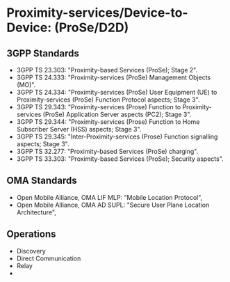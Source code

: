 # Proximity-services/Device-to-Device: (ProSe/D2D) 
## 3GPP Standards
- 3GPP TS 23.303: "Proximity-based Services (ProSe); Stage 2". 
- 3GPP TS 24.333: "Proximity-services (ProSe) Management Objects (MO)".
- 3GPP TS 24.334: "Proximity-services (ProSe) User Equipment (UE) to Proximity-services (ProSe) Function Protocol aspects; Stage 3".
- 3GPP TS 29.343: "Proximity-services (Prose) Function to Proximity-services (ProSe) Application Server aspects (PC2); Stage 3".
- 3GPP TS 29.344: "Proximity-services (Prose) Function to Home Subscriber Server (HSS) aspects; Stage 3".
- 3GPP TS 29.345: "Inter-Proximity-services (Prose) Function signalling aspects; Stage 3".
- 3GPP TS 32.277: "Proximity-based Services (ProSe) charging".
- 3GPP TS 33.303: "Proximity-based Services (ProSe); Security aspects".

## OMA Standards
- Open Mobile Alliance, OMA LIF MLP: "Mobile Location Protocol", 
- Open Mobile Alliance, OMA AD SUPL: "Secure User Plane Location Architecture", 

## Operations
- Discovery
- Direct Communication
- Relay
- 
